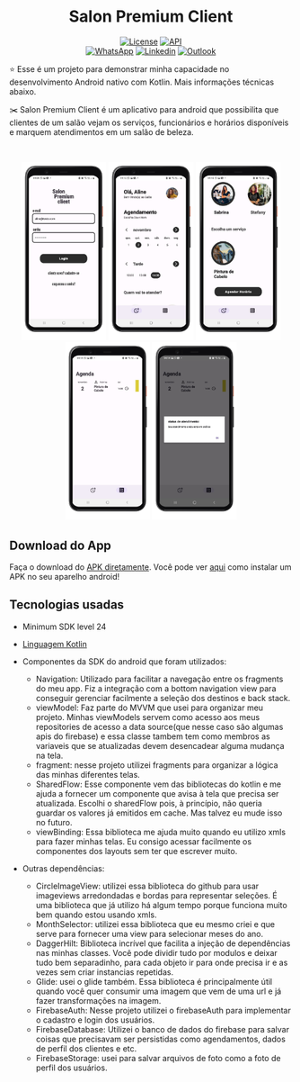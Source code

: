 <h1 align="center">Salon Premium Client</h1>

<p align="center">
  <a href="https://opensource.org/licenses/Apache-2.0"><img alt="License" src="https://img.shields.io/badge/License-Apache%202.0-blue.svg"/></a>
  <a href="https://android-arsenal.com/api?level=24"><img src="https://img.shields.io/badge/API-24%2B-brightgreen.svg?style=flat" border="0" alt="API"></a>
  <br>
  <a href="https://wa.me/+5511961422254"><img alt="WhatsApp" src="https://img.shields.io/badge/WhatsApp-25D366?style=for-the-badge&logo=whatsapp&logoColor=white"/></a>
  <a href="https://www.linkedin.com/in/rubens-francisco-125529162/"><img alt="Linkedin" src="https://img.shields.io/badge/LinkedIn-0077B5?style=for-the-badge&logo=linkedin&logoColor=white"/></a>
  <a href="mailto:rubens_assis@outlook.com.br"><img alt="Outlook" src="https://img.shields.io/badge/Microsoft_Outlook-0078D4?style=for-the-badge&logo=microsoft-outlook&logoColor=white"/></a>
</p>

<p align="center">  

⭐ Esse é um projeto para demonstrar minha capacidade no desenvolvimento Android nativo com Kotlin. Mais informações técnicas abaixo.

✂️ Salon Premium Client é um aplicativo para android que possibilita que clientes de um salão vejam os serviços, funcionários e horários disponíveis e marquem atendimentos em um salão de beleza.

</p>

</br>

<p float="left" align="center">


<img alt="screenshot" width="30%" src="app/src/main/appscreenshots/1-portrait.png"/>
<img alt="screenshot" width="30%" src="app/src/main/appscreenshots/6-portrait.png"/>
<img alt="screenshot" width="30%" src="app/src/main/appscreenshots/3-portrait.png"/>
<img alt="screenshot" width="30%" src="app/src/main/appscreenshots/4-portrait.png"/>
<img alt="screenshot" width="30%" src="app/src/main/appscreenshots/5-portrait.png"/>

</p>

## Download do App

Faça o download do <a href="apk/app-debug.apk?raw=true">APK diretamente</a>. Você pode ver <a href="https://www.google.com/search?q=como+instalar+um+apk+no+android">aqui</a> como instalar um APK no seu aparelho android!

## Tecnologias usadas

- Minimum SDK level 24
- [Linguagem Kotlin](https://kotlinlang.org/)

- Componentes da SDK do android que foram utilizados:
  - Navigation: Utilizado para facilitar a navegação entre os fragments do meu app. Fiz a integração com a bottom navigation view para conseguir gerenciar facilmente a seleção dos destinos e back stack.
  - viewModel: Faz parte do MVVM que usei para organizar meu projeto. Minhas viewModels servem como acesso aos meus repositories de acesso a data source(que nesse caso são algumas apis do firebase) e essa classe tambem tem como membros as variaveis que se atualizadas devem desencadear alguma mudança na tela.
  - fragment: nesse projeto utilizei fragments para organizar a lógica das minhas diferentes telas.
  - SharedFlow: Esse componente vem das bibliotecas do kotlin e me ajuda a fornecer um componente que avisa à tela que precisa ser atualizada. Escolhi o sharedFlow pois, à princípio, não queria guardar os valores já emitidos em cache. Mas talvez eu mude isso no futuro.
  - viewBinding: Essa biblioteca me ajuda muito quando eu utilizo xmls para fazer minhas telas. Eu consigo acessar facilmente os componentes dos layouts sem ter que escrever muito.

- Outras dependências:
  - CircleImageView: utilizei essa biblioteca do github para usar imageviews arredondadas e bordas para representar seleções. É uma biblioteca que já utilizo há algum tempo porque funciona muito bem quando estou usando xmls.
  - MonthSelector: utilizei essa biblioteca que eu mesmo criei e que serve para fornecer uma view para selecionar meses do ano.
  - DaggerHilt: Biblioteca incrível que facilita a injeção de dependências nas minhas classes. Você pode dividir tudo por modulos e deixar tudo bem separadinho, para cada objeto ir para onde precisa ir e as vezes sem criar instancias repetidas.
  - Glide: usei o glide também. Essa biblioteca é principalmente útil quando você quer consumir uma imagem que vem de uma url e já fazer transformações na imagem.
  - FirebaseAuth: Nesse projeto utilizei o firebaseAuth para implementar o cadastro e login dos usuários.
  - FirebaseDatabase: Utilizei o banco de dados do firebase para salvar coisas que precisavam ser persistidas como agendamentos, dados de perfil dos clientes e etc.
  - FirebaseStorage: usei para salvar arquivos de foto como a foto de perfil dos usuários.

